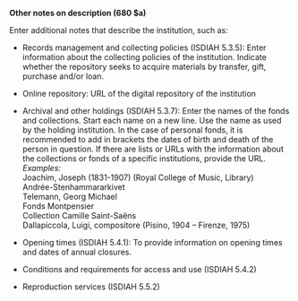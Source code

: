 **Other notes on description (680 $a)**

Enter additional notes that describe the institution, such as:

- Records management and collecting policies (ISDIAH 5.3.5): Enter information about the collecting policies of the institution. Indicate whether the repository seeks to acquire materials by transfer, gift, purchase and/or loan.
- Online repository: URL of the digital repository of the institution
- Archival and other holdings (ISDIAH 5.3.7): Enter the names of the fonds and collections. Start each name on a new line. Use the name as used by the holding institution. In the case of personal fonds, it is recommended to add in brackets the dates of birth and death of the person in question.  If there are lists or URLs with the information about the collections or fonds of a specific institutions, provide the URL.   
_Examples:_  
 Joachim, Joseph (1831-1907) (Royal College of Music, Library)  
 Andrée-Stenhammararkivet  
 Telemann, Georg Michael  
 Fonds Montpensier  
 Collection Camille Saint-Saëns  
  Dallapiccola, Luigi, compositore (Pisino, 1904 – Firenze, 1975) 

- Opening times (ISDIAH 5.4.1): To provide information on opening times and dates of annual closures.
- Conditions and requirements for access and use (ISDIAH 5.4.2)
- Reproduction services (ISDIAH 5.5.2)